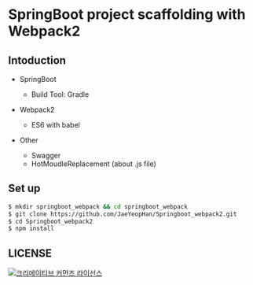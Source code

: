 # SpringBoot project scaffolding with Webpack2

## Intoduction
* SpringBoot
  * Build Tool: Gradle

* Webpack2
  * ES6 with babel
  
* Other
  * Swagger
  * HotMoudleReplacement (about .js file)
  

## Set up
```bash
$ mkdir springboot_webpack && cd springboot_webpack
$ git clone https://github.com/JaeYeopHan/Springboot_webpack2.git
$ cd Springboot_webpack2
$ npm install
```
## LICENSE
<a rel="license" href="http://creativecommons.org/licenses/by/4.0/"><img alt="크리에이티브 커먼즈 라이선스" style="border-width:0" src="https://i.creativecommons.org/l/by/4.0/88x31.png" /></a>
